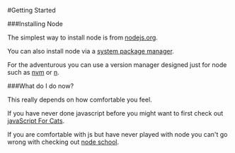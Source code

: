 #Getting Started

###Installing Node

The simplest way to install node is from [nodejs.org][nodejs.org].

You can also install node via a [system package manager][node-via-package-manager].

For the adventurous you can use a version manager designed just for node such as [nvm][nvm] or [n][n].

###What do I do now?

This really depends on how comfortable you feel.  

If you have never done javascript before you might want to first check out [javaScript For Cats][for-cats].

If you are comfortable with js but have never played with node you can't go wrong with checking out [node school][node-school].

[nodejs.org]: https://nodejs.org/ "Official node.js website"
[node-via-package-manager]: https://github.com/joyent/node/wiki/Installing-Node.js-via-package-manager "Installing node via package managers"
[nvm]: https://github.com/creationix/nvm "nvm: Node Version Manager - Simple bash script to manage multiple active node.js versions"
[n]: https://github.com/tj/n "n: Node version management"
[for-cats]: http://jsforcats.com/ "JavaScript For Cats: An introduction for new programmers"
[node-school]: http://nodeschool.io/ "node school: Open source workshops built with Node that run in your terminal. Do them on your own or at a workshop nearby."
